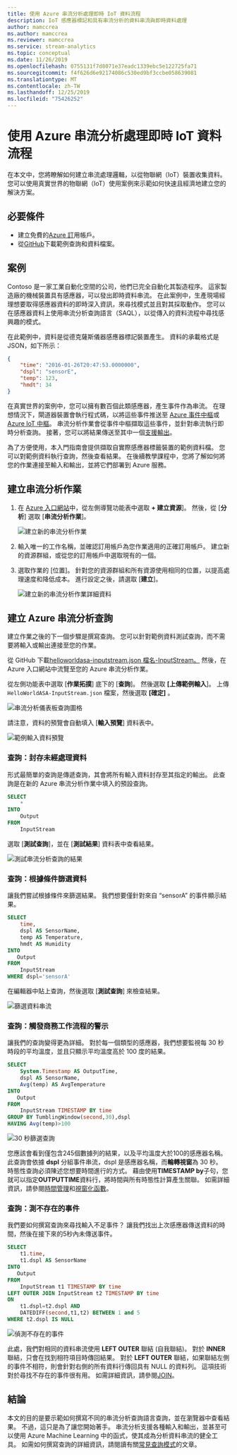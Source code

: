 ```yaml
---
title: 使用 Azure 串流分析處理即時 IoT 資料流程
description: IoT 感應器標記和具有串流分析的資料串流與即時資料處理
author: mamccrea
ms.author: mamccrea
ms.reviewer: mamccrea
ms.service: stream-analytics
ms.topic: conceptual
ms.date: 11/26/2019
ms.openlocfilehash: 0755131f7d8071e37eadc1339ebc5e122725fa71
ms.sourcegitcommit: f4f626d6e92174086c530ed9bf3ccbe058639081
ms.translationtype: MT
ms.contentlocale: zh-TW
ms.lasthandoff: 12/25/2019
ms.locfileid: "75426252"
---
```

# <a name="process-real-time-iot-data-streams-with-azure-stream-analytics"></a>使用 Azure 串流分析處理即時 IoT 資料流程

在本文中，您將瞭解如何建立串流處理邏輯，以從物聯網（IoT）裝置收集資料。 您可以使用真實世界的物聯網（IoT）使用案例來示範如何快速且經濟地建立您的解決方案。

## <a name="prerequisites"></a>必要條件

* 建立免費的[Azure 訂](https://azure.microsoft.com/pricing/free-trial/)用帳戶。
* 從[GitHub](https://aka.ms/azure-stream-analytics-get-started-iot)下載範例查詢和資料檔案。

## <a name="scenario"></a>案例

Contoso 是一家工業自動化空間的公司，他們已完全自動化其製造程序。 這家製造廠的機械裝置具有感應器，可以發出即時資料串流。 在此案例中，生產現場經理想要取得感應器資料的即時深入資訊，來尋找模式並且對其採取動作。 您可以在感應器資料上使用串流分析查詢語言（SAQL），以從傳入的資料流程中尋找感興趣的模式。

在此範例中，資料是從德克薩斯儀器感應器標記裝置產生。 資料的承載格式是 JSON，如下所示：

```json
{
    "time": "2016-01-26T20:47:53.0000000",  
    "dspl": "sensorE",  
    "temp": 123,  
    "hmdt": 34  
}  
```

在真實世界的案例中，您可以擁有數百個此類感應器，產生事件作為串流。 在理想情況下，閘道器裝置會執行程式碼，以將這些事件推送至 [Azure 事件中樞](https://azure.microsoft.com/services/event-hubs/)或 [Azure IoT 中樞](https://azure.microsoft.com/services/iot-hub/)。 串流分析作業會從事件中樞擷取這些事件，並針對串流執行即時分析查詢。 接著，您可以將結果傳送至其中一個[支援輸出](stream-analytics-define-outputs.md)。

為了方便使用，本入門指南會提供擷取自實際感應器標籤裝置的範例資料檔。 您可以對範例資料執行查詢，然後查看結果。 在後續教學課程中，您將了解如何將您的作業連接至輸入和輸出，並將它們部署到 Azure 服務。

## <a name="create-a-stream-analytics-job"></a>建立串流分析作業

1. 在  [Azure 入口網站](https://portal.azure.com)中，從左側導覽功能表中選取  **+ 建立資源**]。 然後，從 [**分析**] 選取 [**串流分析作業**]。
   
    ![建立新的串流分析作業](./media/stream-analytics-get-started-with-iot-devices/stream-analytics-get-started-with-iot-devices-02.png)

1. 輸入唯一的工作名稱，並確認訂用帳戶為您作業適用的正確訂用帳戶。 建立新的資源群組，或從您的訂用帳戶中選取現有的一個。

1. 選取作業的 [位置]。 針對您的資源群組和所有資源使用相同的位置，以提高處理速度和降低成本。 進行設定之後，請選取 [**建立**]。
   
    ![建立新的串流分析作業詳細資料](./media/stream-analytics-get-started-with-iot-devices/stream-analytics-get-started-with-iot-devices-03.png)

## <a name="create-an-azure-stream-analytics-query"></a>建立 Azure 串流分析查詢
建立作業之後的下一個步驟是撰寫查詢。 您可以針對範例資料測試查詢，而不需要將輸入或輸出連接至您的作業。

從 GitHub 下載[helloworldasa-inputstream.json 檔名-InputStream。](https://github.com/Azure/azure-stream-analytics/blob/master/Samples/GettingStarted/HelloWorldASA-InputStream.json
) 然後，在 Azure 入口網站中流覽至您的 Azure 串流分析作業。

從左側功能表中選取 [**作業拓撲**] 底下的 [**查詢**]。 然後選取 **[上傳範例輸入**]。 上傳 `HelloWorldASA-InputStream.json` 檔案，然後選取 **[確定]** 。

![串流分析儀表板查詢圖格](./media/stream-analytics-get-started-with-iot-devices/stream-analytics-get-started-with-iot-devices-05.png)

請注意，資料的預覽會自動填入 [**輸入預覽**] 資料表中。

![範例輸入資料預覽](./media/stream-analytics-get-started-with-iot-devices/input-preview.png)

### <a name="query-archive-your-raw-data"></a>查詢：封存未經處理資料

形式最簡單的查詢是傳遞查詢，其會將所有輸入資料封存至其指定的輸出。 此查詢是在新的 Azure 串流分析作業中填入的預設查詢。

```sql
SELECT 
    *
INTO
    Output
FROM
    InputStream
```

選取 [**測試查詢**]，並在 [**測試結果**] 資料表中查看結果。

![測試串流分析查詢的結果](./media/stream-analytics-get-started-with-iot-devices/stream-analytics-get-started-with-iot-devices-07.png)

### <a name="query-filter-the-data-based-on-a-condition"></a>查詢：根據條件篩選資料

讓我們嘗試根據條件來篩選結果。 我們想要僅針對來自 “sensorA” 的事件顯示結果。

```sql
SELECT 
    time,
    dspl AS SensorName,
    temp AS Temperature,
    hmdt AS Humidity
INTO
   Output
FROM
    InputStream
WHERE dspl='sensorA'
```

在編輯器中貼上查詢，然後選取 [**測試查詢**] 來檢查結果。

![篩選資料串流](./media/stream-analytics-get-started-with-iot-devices/stream-analytics-get-started-with-iot-devices-08.png)

### <a name="query-alert-to-trigger-a-business-workflow"></a>查詢：觸發商務工作流程的警示

讓我們的查詢變得更為詳細。 對於每一個類型的感應器，我們想要監視每 30 秒時段的平均溫度，並且只顯示平均溫度高於 100 度的結果。

```sql
SELECT 
    System.Timestamp AS OutputTime,
    dspl AS SensorName,
    Avg(temp) AS AvgTemperature
INTO
   Output
FROM
    InputStream TIMESTAMP BY time
GROUP BY TumblingWindow(second,30),dspl
HAVING Avg(temp)>100
```

![30 秒篩選查詢](./media/stream-analytics-get-started-with-iot-devices/stream-analytics-get-started-with-iot-devices-10.png)

您應該會看到僅包含245個數據列的結果，以及平均溫度大於100的感應器名稱。 此查詢會依據 **dspl** 分組事件串流，dspl 是感應器名稱，而**輪轉視窗**為 30 秒。 時態性查詢必須陳述您想要時間進行的方式。 藉由使用**TIMESTAMP by**子句，您就可以指定**OUTPUTTIME**資料行，將時間與所有時態性計算產生關聯。 如需詳細資訊，請參閱[時間管理](https://docs.microsoft.com/stream-analytics-query/time-management-azure-stream-analytics)和[視窗化函數](https://docs.microsoft.com/stream-analytics-query/windowing-azure-stream-analytics)。

### <a name="query-detect-absence-of-events"></a>查詢：測不存在的事件

我們要如何撰寫查詢來尋找輸入不足事件？ 讓我們找出上次感應器傳送資料的時間，然後在接下來的5秒內未傳送事件。

```sql
SELECT 
    t1.time,
    t1.dspl AS SensorName
INTO
   Output
FROM
    InputStream t1 TIMESTAMP BY time
LEFT OUTER JOIN InputStream t2 TIMESTAMP BY time
ON
    t1.dspl=t2.dspl AND
    DATEDIFF(second,t1,t2) BETWEEN 1 and 5
WHERE t2.dspl IS NULL
```

![偵測不存在的事件](./media/stream-analytics-get-started-with-iot-devices/stream-analytics-get-started-with-iot-devices-11.png)

此處，我們對相同的資料串流使用 **LEFT OUTER** 聯結 (自我聯結)。 對於 **INNER** 聯結，只會在找到相符項目時傳回結果。  對於 **LEFT OUTER** 聯結，如果聯結左側的事件不相符，則會針對右側的所有資料行傳回具有 NULL 的資料列。 這項技術對於尋找不存在的事件很有用。 如需詳細資訊，請參閱[JOIN](https://docs.microsoft.com/stream-analytics-query/join-azure-stream-analytics)。

## <a name="conclusion"></a>結論

本文的目的是要示範如何撰寫不同的串流分析查詢語言查詢，並在瀏覽器中查看結果。 不過，這只是為了讓您開始著手。 串流分析支援各種輸入和輸出，並甚至可以使用 Azure Machine Learning 中的函式，使其成為分析資料串流的健全工具。 如需如何撰寫查詢的詳細資訊，請閱讀有關[常見查詢模式](stream-analytics-stream-analytics-query-patterns.md)的文章。

